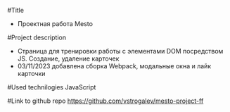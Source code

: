 #Title
- Проектная работа Mesto

#Project description
- Страница для тренировки работы с элементами DOM посредством JS. Создание, удаление карточек
- 03/11/2023 добавлена сборка Webpack, модальные окна и лайк карточки

#Used technilogies
JavaScript

#Link to github repo
https://github.com/vstrogalev/mesto-project-ff